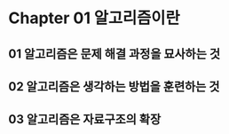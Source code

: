 # Chapter 01 알고리즘이란

## 01 알고리즘은 문제 해결 과정을 묘사하는 것

## 02 알고리즘은 생각하는 방법을 훈련하는 것

## 03 알고리즘은 자료구조의 확장
